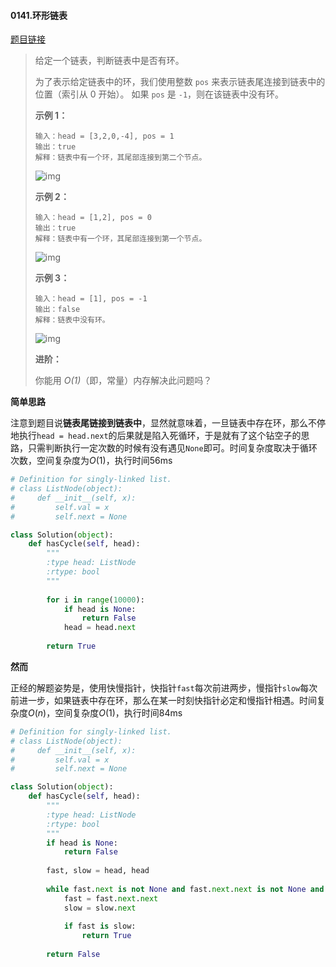 #### 0141.环形链表
[题目链接](https://leetcode-cn.com/problems/linked-list-cycle/)
> 给定一个链表，判断链表中是否有环。
>
> 为了表示给定链表中的环，我们使用整数 `pos` 来表示链表尾连接到链表中的位置（索引从 0 开始）。 如果 `pos` 是 `-1`，则在该链表中没有环。
>
>  
>
> **示例 1：**
>
> ```
> 输入：head = [3,2,0,-4], pos = 1
> 输出：true
> 解释：链表中有一个环，其尾部连接到第二个节点。
> ```
>
> ![img](https://assets.leetcode-cn.com/aliyun-lc-upload/uploads/2018/12/07/circularlinkedlist.png)
>
> **示例 2：**
>
> ```
> 输入：head = [1,2], pos = 0
> 输出：true
> 解释：链表中有一个环，其尾部连接到第一个节点。
> ```
>
> ![img](https://assets.leetcode-cn.com/aliyun-lc-upload/uploads/2018/12/07/circularlinkedlist_test2.png)
>
> **示例 3：**
>
> ```
> 输入：head = [1], pos = -1
> 输出：false
> 解释：链表中没有环。
> ```
>
> ![img](https://assets.leetcode-cn.com/aliyun-lc-upload/uploads/2018/12/07/circularlinkedlist_test3.png)
>
>  
>
> **进阶：**
>
> 你能用 *O(1)*（即，常量）内存解决此问题吗？

**简单思路**

注意到题目说**链表尾链接到链表中**，显然就意味着，一旦链表中存在环，那么不停地执行```head = head.next```的后果就是陷入死循环，于是就有了这个钻空子的思路，只需判断执行一定次数的时候有没有遇见```None```即可。时间复杂度取决于循环次数，空间复杂度为$O(1)$，执行时间56ms

```python
# Definition for singly-linked list.
# class ListNode(object):
#     def __init__(self, x):
#         self.val = x
#         self.next = None

class Solution(object):
    def hasCycle(self, head):
        """
        :type head: ListNode
        :rtype: bool
        """
        
        for i in range(10000):
            if head is None:
                return False
            head = head.next
        
        return True
```

**然而**

正经的解题姿势是，使用快慢指针，快指针```fast```每次前进两步，慢指针```slow```每次前进一步，如果链表中存在环，那么在某一时刻快指针必定和慢指针相遇。时间复杂度$O(n)$，空间复杂度$O(1)$，执行时间84ms

```python
# Definition for singly-linked list.
# class ListNode(object):
#     def __init__(self, x):
#         self.val = x
#         self.next = None

class Solution(object):
    def hasCycle(self, head):
        """
        :type head: ListNode
        :rtype: bool
        """
        if head is None:
            return False
        
        fast, slow = head, head
        
        while fast.next is not None and fast.next.next is not None and slow.next is not None:
            fast = fast.next.next
            slow = slow.next
            
            if fast is slow:
                return True
        
        return False
```

